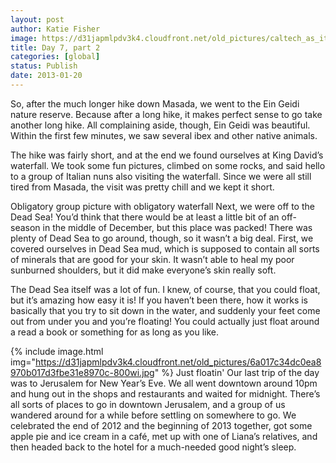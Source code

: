 ```yaml
---
layout: post
author: Katie Fisher
image: https://d31japmlpdv3k4.cloudfront.net/old_pictures/caltech_as_it_happens/6a0105349b8251970b017c3583f7ac970b.jpg
title: Day 7, part 2
categories: [global]
status: Publish
date: 2013-01-20
---
```


So, after the much longer hike down Masada, we went to the
Ein Geidi nature reserve. Because after
a long hike, it makes perfect sense to go take another long hike. All complaining aside, though, Ein Geidi was
beautiful. Within the first few minutes,
we saw several ibex and other native animals.

The hike was fairly short, and at the end we found ourselves at King
David’s waterfall. We took some fun
pictures, climbed on some rocks, and said hello to a group of Italian nuns also
visiting the waterfall. Since we were
all still tired from Masada, the visit was pretty chill and we kept it short.

Obligatory group picture with obligatory waterfall
Next, we
were off to the Dead Sea! You’d think
that there would be at least a little bit of an off-season in the middle of
December, but this place was packed!
There was plenty of Dead Sea to go around, though, so it wasn’t a big
deal. First, we covered ourselves in
Dead Sea mud, which is supposed to contain all sorts of minerals that are good
for your skin. It wasn’t able to heal my
poor sunburned shoulders, but it did make everyone’s skin really soft.

The Dead
Sea itself was a lot of fun. I knew, of
course, that you could float, but it’s amazing how easy it is! If you haven’t been there, how it works is
basically that you try to sit down in the water, and suddenly your feet come
out from under you and you’re floating!
You could actually just float around a read a book or something for as
long as you like.


{% include image.html img="https://d31japmlpdv3k4.cloudfront.net/old_pictures/6a017c34dc0ea8970b017d3fbe31e8970c-800wi.jpg" %}
Just floatin'
Our last
trip of the day was to Jerusalem for New Year’s Eve. We all went downtown around 10pm and hung out
in the shops and restaurants and waited for midnight. There’s all sorts of places to go in downtown
Jerusalem, and a group of us wandered around for a while before settling on
somewhere to go. We celebrated the end
of 2012 and the beginning of 2013 together, got some apple pie and ice cream in
a café, met up with one of Liana’s relatives, and then headed back to the hotel
for a much-needed good night’s sleep.

